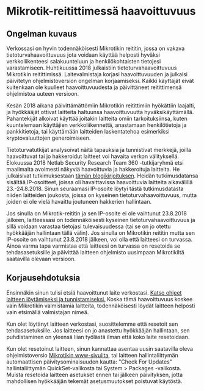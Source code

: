 # Mikrotik-reitittimessä haavoittuvuus

## Ongelman kuvaus

Verkossasi on hyvin todennäköisesti Mikrotikin reititin, jossa on vakava tietoturvahaavoittuvuus jota voidaan käyttää helposti hyväksi verkkoliikenteesi salakuunteluun ja henkilökohtaisten tietojesi varastamiseen. Huhtikuussa 2018 julkaistiin tietoturvahaavoittuvuus Mikrotikin reitittimissä. Laitevalmistaja korjasi haavoittuvuuden ja julkaisi päivitetyn ohjelmistoversion ongelman korjaamiseksi. Kaikki käyttäjät eivät kuitenkaan ole kuulleet haavoittuvuudesta ja päivittäneet reitittimensä ohjelmistoa uuteen versioon. 

Kesän 2018 aikana päivittämättömiin Mikrotikin reitittimiin hyökättiin laajalti, ja hyökkääjät ottivat laitteita haltuunsa haavoittuvuutta hyväksikäyttämällä. Pahantekijät alkoivat käyttää joitakin laitteita omiin tarkoituksiinsa, kuten kuuntelemaan käyttäjien verkkoliikennettä, anastamaan henkilötietoja ja pankkitietoja, tai käyttämään laitteiden laskentatehoa esimerkiksi kryptovaluuttojen generoimiseen. 

Tietoturvatutkijat analysoivat näitä tapauksia ja tunnistivat merkkejä, joilla haavoittuvat tai jo hakkeroidut laitteet voi havaita verkon välityksellä. Elokuussa 2018 Netlab Security Research Team 360 -tutkijaryhmä etsi maailmalta avoimesti näkyviä haavoittuvia ja hakkeroituja laitteita. He julkaisivat tutkimuksestaan [tämän blogikirjoituksen](http://blog.netlab.360.com/7500-mikrotik-routers-are-forwarding-owners-traffic-to-the-attackers-how-is-yours-en/). Heidän tutkimusdatansa sisältää IP-osoitteet, joissa oli havaittavissa haavoittuvia laitteita aikavälillä 23.-24.8.2018. Sinun seuraamasi IP-osoite löytyi tästä tutkimusdatasta niiden laitteiden joukosta, joissa on kyseinen tietoturvahaavoittuvuus, mutta joiden ei ole vielä havaittu joutuneen hakkerien hallintaan.

Jos sinulla on Mikrotik-reititin ja sen IP-osoite ei ole vaihtunut 23.8.2018 jälkeen, laitteessasi on todennäköisesti kyseinen tietoturvahaavoittuvuus ja sillä voidaan varastaa tietojasi tulevaisuudessa (tai se on jo otettu hyökkääjän hallintaan tällä välin). Jos sinulla on Mikrotikin reititin mutta sen IP-osoite on vaihtunut 23.8.2018 jälkeen, voi olla että laitteesi on turvassa. Ainoa varma tapa varmistaa että laitteesi on turvassa on resetoida se tehdasasetuksille ja päivittää laitteen ohjelmisto uusimpaan Mikrotikiltä saatavilla olevaan versioon.

## Korjausehdotuksia

Ensinnäkin sinun tulisi etsiä haavoittunut laite verkostasi. [Katso ohjeet laitteen löytämiseksi ja tunnistamiseksi.](../locate.md) Koska tämä haavoittuvuus koskee vain Mikrotikin valmistamia laitteita, todennäköisesti löydät laitteen helposti vain etsimällä valmistajan nimeä. 

Kun olet löytänyt laitteen verkostasi, suosittelemme että resetoit sen tehdasasetuksille. Jos laitteesi on jo anastettu hyökkääjän hallintaan, sen puhdistaminen on yleensä liian työlästä ilman että koko laite resetoidaan. 

Kun olet resetoinut laitteen, sinun kannattaa asentaa uusin saatavilla oleva ohjelmistoversio [Mikrotikin www-sivuilta](https://mikrotik.com/download), tai laitteen hallintaliittymän automaattisen päivitysominaisuuden kautta: "Check For Updates" hallintaliittymän QuickSet-valikosta tai System > Packages -valikosta. Muista resetoida laitteen asetukset ennen tai jälkeen päivityksen, jotta mahdollisen hyökkääjän tekemät asetusmuutokset poistuvat käytöstä.
